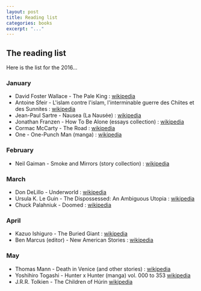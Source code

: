 ```yaml
---
layout: post
title: Reading list
categories: books
excerpt: "..."
---
```


## The reading list

Here is the list for the 2016&#46;&#46;&#46;

### January

- David Foster Wallace - The Pale King : [wikipedia](https://en.wikipedia.org/wiki/The_Pale_King)
- Antoine Sfeir - L'islam contre l'islam, l'interminable guerre des Chiites et des Sunnites : [wikipedia](https://en.wikipedia.org/wiki/Antoine_Sfeir)
- Jean-Paul Sartre - Nausea (La Nausée) : [wikipedia](https://en.wikipedia.org/wiki/Nausea_(novel))
- Jonathan Franzen - How To Be Alone (essays collection) : [wikipedia](https://en.wikipedia.org/wiki/How_to_Be_Alone)
- Cormac McCarty - The Road : [wikipedia](https://en.wikipedia.org/wiki/The_Road)
- One - One-Punch Man (manga) : [wikipedia](https://en.wikipedia.org/wiki/One-Punch_Man)

### February

- Neil Gaiman - Smoke and Mirrors (story collection) : [wikipedia](https://en.wikipedia.org/wiki/Smoke_and_Mirrors_(story_collection))

### March

- Don DeLillo - Underworld : [wikipedia](https://en.wikipedia.org/wiki/Underworld_(DeLillo_novel))
- Ursula K. Le Guin - The Dispossessed: An Ambiguous Utopia : [wikipedia](https://en.wikipedia.org/wiki/The_Dispossessed)
- Chuck Palahniuk - Doomed : [wikipedia](https://en.wikipedia.org/wiki/Doomed_(novel))

### April

- Kazuo Ishiguro - The Buried Giant : [wikipedia](https://en.wikipedia.org/wiki/The_Buried_Giant)
- Ben Marcus (editor) - New American Stories : [wikipedia](https://en.wikipedia.org/wiki/Ben_Marcus)

### May

- Thomas Mann - Death in Venice (and other stories) : [wikipedia](https://en.wikipedia.org/wiki/Death_in_Venice)
- Yoshihiro Togashi - Hunter x Hunter (manga) vol. 000 to 353 [wikipedia](https://en.wikipedia.org/wiki/Hunter_×_Hunter)
- J.R.R. Tolkien - The Children of Húrin [wikipedia](https://en.wikipedia.org/wiki/The_Children_of_Húrin)

